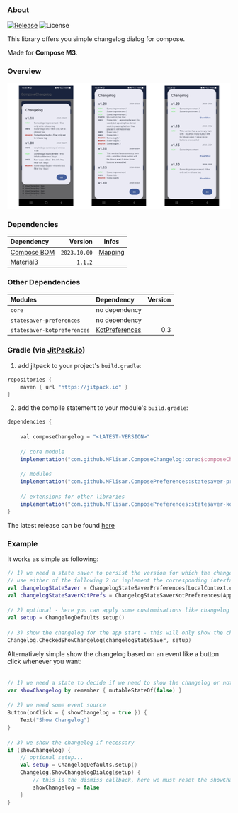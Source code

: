 ### About

[![Release](https://jitpack.io/v/MFlisar/ComposeChangelog.svg)](https://jitpack.io/#MFlisar/ComposeChangelog)
![License](https://img.shields.io/github/license/MFlisar/ComposeChangelog)

This library offers you simple changelog dialog for compose.

Made for **Compose M3**.

### Overview

![Overview](screenshots/overview.jpg?raw=true "Overview")

### Dependencies

| Dependency | Version | Infos |
|:-|-:|:-:|
| [Compose BOM](https://developer.android.com/jetpack/compose/bom/bom) | `2023.10.00` | [Mapping](https://developer.android.com/jetpack/compose/bom/bom-mapping) |
| Material3 | `1.1.2` | |

### Other Dependencies

| Modules | Dependency | Version |
|:-|:-|-:|
| `core` | no dependency |  |
| `statesaver-preferences` | no dependency |  |
| `statesaver-kotpreferences` | [KotPreferences](https://github.com/MFlisar/KotPreferences) | 0.3 |

### Gradle (via [JitPack.io](https://jitpack.io/))

1. add jitpack to your project's `build.gradle`:

```groovy
repositories {
    maven { url "https://jitpack.io" }
}
```

2. add the compile statement to your module's `build.gradle`:

```groovy
dependencies {

    val composeChangelog = "<LATEST-VERSION>"

    // core module
    implementation("com.github.MFlisar.ComposeChangelog:core:$composeChangelog")
  
    // modules
    implementation("com.github.MFlisar.ComposePreferences:statesaver-preferences:$composePreferences")
    
    // extensions for other libraries
    implementation("com.github.MFlisar.ComposePreferences:statesaver-kotpreferences:$composePreferences")
}
```

The latest release can be found [here](https://github.com/MFlisar/ComposeChangelog/releases/latest)

### Example

It works as simple as following:

```kotlin
// 1) we need a state saver to persist the version for which the changelog was last shown
// use either of the following 2 or implement the corresponding interface yourself
val changelogStateSaver = ChangelogStateSaverPreferences(LocalContext.current)
val changelogStateSaverKotPrefs = ChangelogStateSaverKotPreferences(AppPrefs.lastShownVersionForChangelog)

// 2) optional - here you can apply some customisations like changelog resource id, localized texts, styles, filter, sorter, renderer...
val setup = ChangelogDefaults.setup()

// 3) show the changelog for the app start - this will only show the changelogs that the user did not see yet
Changelog.CheckedShowChangelog(changelogStateSaver, setup)
```

Alternatively simple show the changelog based on an event like a button click whenever you want:

```kotlin

// 1) we need a state to decide if we need to show the changelog or not
var showChangelog by remember { mutableStateOf(false) }

// 2) we need some event source
Button(onClick = { showChangelog = true }) {
    Text("Show Changelog")
}

// 3) we show the changelog if necessary
if (showChangelog) {
    // optional setup...
    val setup = ChangelogDefaults.setup()
    Changelog.ShowChangelogDialog(setup) {
        // this is the dismiss callback, here we must reset the showChangelog flag
        showChangelog = false
    }
}

```
